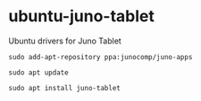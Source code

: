 # ubuntu-juno-tablet
Ubuntu drivers for Juno Tablet

```sudo add-apt-repository ppa:junocomp/juno-apps```

```sudo apt update```

```sudo apt install juno-tablet```
